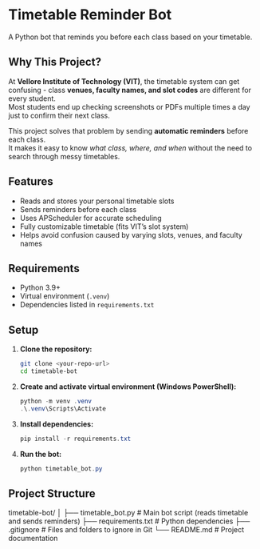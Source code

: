 # Timetable Reminder Bot

A Python bot that reminds you before each class based on your timetable.

## Why This Project?
At **Vellore Institute of Technology (VIT)**, the timetable system can get confusing - 
class **venues, faculty names, and slot codes** are different for every student.  
Most students end up checking screenshots or PDFs multiple times a day just to confirm their next class.  

This project solves that problem by sending **automatic reminders** before each class.  
It makes it easy to know *what class, where, and when* without the need to search through messy timetables.

## Features
- Reads and stores your personal timetable slots
- Sends reminders before each class
- Uses APScheduler for accurate scheduling
- Fully customizable timetable (fits VIT’s slot system)
- Helps avoid confusion caused by varying slots, venues, and faculty names

## Requirements
- Python 3.9+
- Virtual environment (`.venv`)
- Dependencies listed in `requirements.txt`

## Setup

1. **Clone the repository:**
    ```bash
    git clone <your-repo-url>
    cd timetable-bot
    ```

2. **Create and activate virtual environment (Windows PowerShell):**
    ```powershell
    python -m venv .venv
    .\.venv\Scripts\Activate
    ```

3. **Install dependencies:**
    ```powershell
    pip install -r requirements.txt
    ```

4. **Run the bot:**
    ```powershell
    python timetable_bot.py
    ```

## Project Structure
timetable-bot/
│
├── timetable_bot.py # Main bot script (reads timetable and sends reminders)
├── requirements.txt # Python dependencies
├── .gitignore # Files and folders to ignore in Git
└── README.md # Project documentation
